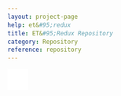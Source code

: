 ```yaml
---
layout: project-page
help: et&#95;redux
title: ET&#95;Redux Repository
category: Repository
reference: repository
---
```



<a href="https://github.com/CIRDLES/ET_Redux" target="_blank">
<img src="/assets/icons/github-icon-white.png" alt="link to ET_Redux repository" height="42" width="42">
</a>
